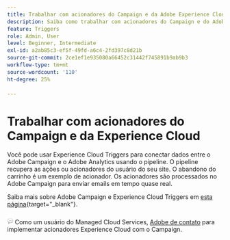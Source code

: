 ```yaml
---
title: Trabalhar com acionadores do Campaign e da Adobe Experience Cloud
description: Saiba como trabalhar com acionadores do Campaign e do Adobe Experience Cloud
feature: Triggers
role: Admin, User
level: Beginner, Intermediate
exl-id: a2ab85c3-ef5f-49fd-a6c4-2fd397c8d21b
source-git-commit: 2ce1ef1e935080a66452c31442f745891b9ab9b3
workflow-type: tm+mt
source-wordcount: '110'
ht-degree: 25%

---
```


# Trabalhar com acionadores do Campaign e da Experience Cloud

Você pode usar Experience Cloud Triggers para conectar dados entre o Adobe Campaign e o Adobe Analytics usando o pipeline. O pipeline recupera as ações ou acionadores do usuário do seu site. O abandono do carrinho é um exemplo de acionador. Os acionadores são processados no Adobe Campaign para enviar emails em tempo quase real.

Saiba mais sobre Adobe Campaign e Experience Cloud Triggers em [esta página](https://experienceleague.adobe.com/docs/campaign-classic/using/integrating-with-adobe-experience-cloud/experience-triggers/about-triggers.html){target="_blank"}.

![](../assets/do-not-localize/speech.png)   Como um usuário do Managed Cloud Services, [Adobe de contato](../start/campaign-faq.md#support) para implementar acionadores Experience Cloud com o Campaign.
